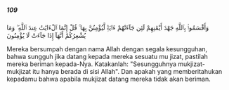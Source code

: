 ##### 109

<span class="ayah">وَأَقْسَمُوا۟ بِٱللَّهِ جَهْدَ أَيْمَٰنِهِمْ لَئِن جَآءَتْهُمْ ءَايَةٌۭ لَّيُؤْمِنُنَّ بِهَا ۚ قُلْ إِنَّمَا ٱلْءَايَٰتُ عِندَ ٱللَّهِ ۖ وَمَا يُشْعِرُكُمْ أَنَّهَآ إِذَا جَآءَتْ لَا يُؤْمِنُونَ</span>

<span class="ayah_translation">Mereka bersumpah dengan nama Allah dengan segala kesungguhan, bahwa sungguh jika datang kepada mereka sesuatu mu jizat, pastilah mereka beriman kepada-Nya. Katakanlah: "Sesungguhnya mukjizat-mukjizat itu hanya berada di sisi Allah". Dan apakah yang memberitahukan kepadamu bahwa apabila mukjizat datang mereka tidak akan beriman.</span>
